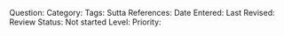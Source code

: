 Question:
Category:
Tags:
Sutta References:
Date Entered:
Last Revised:
Review Status: Not started
Level: 
Priority: 
